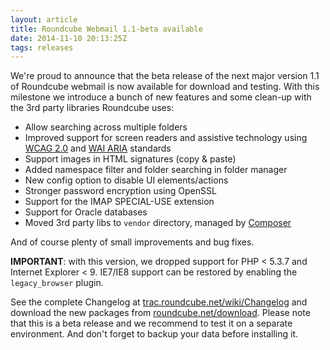 ```yaml
---
layout: article
title: Roundcube Webmail 1.1-beta available
date: 2014-11-10 20:13:25Z
tags: releases
---
```

We're proud to announce that the beta release of the next major version 1.1 of 
Roundcube webmail is now available for download and testing. With this 
milestone we introduce a bunch of new features and some clean-up with the 3rd 
party libraries Roundcube uses:

* Allow searching across multiple folders
* Improved support for screen readers and assistive technology using 
  [WCAG 2.0](http://www.w3.org/WAI/GL/WCAG20/) and [WAI ARIA](http://www.w3.org/TR/wai-aria/) standards
* Support images in HTML signatures (copy & paste)
* Added namespace filter and folder searching in folder manager
* New config option to disable UI elements/actions
* Stronger password encryption using OpenSSL
* Support for the IMAP SPECIAL-USE extension
* Support for Oracle databases
* Moved 3rd party libs to `vendor` directory, managed by [Composer](https://getcomposer.org/)

And of course plenty of small improvements and bug fixes.

**IMPORTANT**: with this version, we dropped support for PHP < 5.3.7 and 
Internet Explorer < 9. IE7/IE8 support can be restored by enabling the 
`legacy_browser` plugin.

See the complete Changelog at [trac.roundcube.net/wiki/Changelog](http://trac.roundcube.net/wiki/Changelog) 
and download the new packages from  [roundcube.net/download](http://roundcube.net/download). Please note that this 
is a beta release and we recommend to test it on a separate environment. And 
don't forget to backup your data before installing it.
